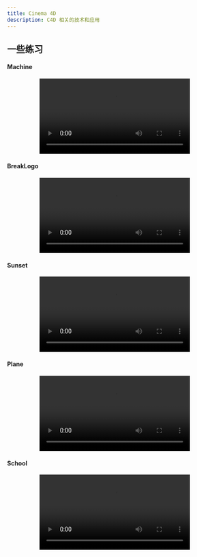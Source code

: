 ```yaml
---
title: Cinema 4D
description: C4D 相关的技术和应用
---
```


## 一些练习

#### Machine

<center>
  <div style="width:70%">
    <video src="https://mgear-image.oss-cn-shanghai.aliyuncs.com/video/ball-3000x.mp4" controls="controls" style="width: 100%; cursor: pointer;">您的浏览器不支持视频，请更新浏览器后重试。</video>
  </div>
</center>

#### BreakLogo

<center>
  <div style="width:70%">
    <video src="https://mgear-image.oss-cn-shanghai.aliyuncs.com/video/break-1921x.mp4" controls="controls" style="width: 100%; cursor: pointer;">您的浏览器不支持视频，请更新浏览器后重试。</video>
  </div>
</center>

#### Sunset

<center>
  <div style="width:70%">
    <video src="https://mgear-image.oss-cn-shanghai.aliyuncs.com/video/timefly-1801x.mp4" controls="controls" style="width: 100%; cursor: pointer;">您的浏览器不支持视频，请更新浏览器后重试。</video>
  </div>
</center>

#### Plane

<center>
  <div style="width:70%">
    <video src="https://mgear-image.oss-cn-shanghai.aliyuncs.com/video/plane-3001x.mp4" controls="controls" style="width: 100%; cursor: pointer;">您的浏览器不支持视频，请更新浏览器后重试。</video>
  </div>
</center>

#### School

<center>
  <div style="width:70%">
    <video src="https://mgear-image.oss-cn-shanghai.aliyuncs.com/video/school-2000x.mp4" controls="controls" style="width: 100%; cursor: pointer;">您的浏览器不支持视频，请更新浏览器后重试。</video>
  </div>
</center>
